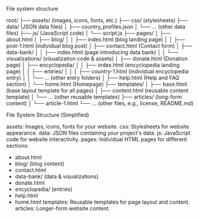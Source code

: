 File system structure

root/
├── assets/ (images, icons, fonts, etc.)
├── css/ (stylesheets)
├── data/ (JSON data files)
│   ├── country_profiles.json
│   └── ... (other data files)
├── js/ (JavaScript code)
│   └── script.js
├── pages/
│   ├── about.html
│   ├── blog/
│   │   ├── index.html (blog landing page)
│   │   ├── post-1.html (individual blog post)
│   ├── contact.html (Contact form)
│   ├── data-bank/
│   │   ├── index.html (page introducing data bank)
│   │   └── visualizations/ (visualization code & assets)
│   ├── donate.html (Donation page)
│   ├── encyclopedia/
│   │   ├── index.html (encyclopedia landing page)
│   │   ├── entries/
│   │   │   ├── country-1.html (individual encyclopedia entry)
│   │   └── ... (other entry folders)
│   ├── help.html (Help and FAQ section)
│   └── home.html (Homepage)
├── templates/
│   ├── base.html (base layout template for all pages)
│   ├── content.html (reusable content template)
│   └── ... (other reusable templates)
├── articles/ (long-form content)
│   └── article-1.html
└── ... (other files, e.g., license, README.md)



File System Structure (Simplified)

assets: Images, icons, fonts for your website.
css: Stylesheets for website appearance.
data: JSON files containing your project's data.
js: JavaScript code for website interactivity.
pages: Individual HTML pages for different sections:
* about.html
* blog/ (blog content)
* contact.html
* data-bank/ (data & visualizations)
* donate.html
* encyclopedia/ (entries)
* help.html
* home.html
templates: Reusable templates for page layout and content.
articles: Longer-form website content.